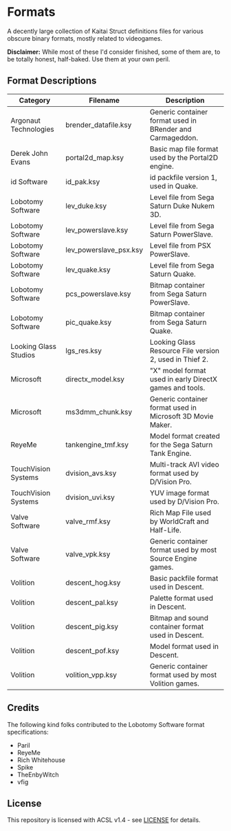 # Formats

A decently large collection of Kaitai Struct definitions files for various obscure binary formats, mostly related to videogames.

**Disclaimer:** While most of these I'd consider finished, some of them are, to be totally honest, half-baked. Use them at your own peril.

## Format Descriptions

| Category				| Filename					| Description													|
|-----------------------|---------------------------|---------------------------------------------------------------|
| Argonaut Technologies	| brender_datafile.ksy		| Generic container format used in BRender and Carmageddon.		|
| Derek John Evans		| portal2d_map.ksy			| Basic map file format used by the Portal2D engine.			|
| id Software			| id_pak.ksy				| id packfile version 1, used in Quake.							|
| Lobotomy Software		| lev_duke.ksy				| Level file from Sega Saturn Duke Nukem 3D.					|
| Lobotomy Software		| lev_powerslave.ksy		| Level file from Sega Saturn PowerSlave.						|
| Lobotomy Software		| lev_powerslave_psx.ksy	| Level file from PSX PowerSlave.								|
| Lobotomy Software		| lev_quake.ksy				| Level file from Sega Saturn Quake.							|
| Lobotomy Software		| pcs_powerslave.ksy		| Bitmap container from Sega Saturn PowerSlave.					|
| Lobotomy Software		| pic_quake.ksy				| Bitmap container from Sega Saturn Quake.						|
| Looking Glass Studios | lgs_res.ksy				| Looking Glass Resource File version 2, used in Thief 2. 		|
| Microsoft				| directx_model.ksy			| "X" model format used in early DirectX games and tools.		|
| Microsoft				| ms3dmm_chunk.ksy			| Generic container format used in Microsoft 3D Movie Maker.	|
| ReyeMe				| tankengine_tmf.ksy		| Model format created for the Sega Saturn Tank Engine.			|
| TouchVision Systems	| dvision_avs.ksy			| Multi-track AVI video format used by D/Vision Pro.			|
| TouchVision Systems	| dvision_uvi.ksy			| YUV image format used by D/Vision Pro.						|
| Valve Software		| valve_rmf.ksy				| Rich Map File used by WorldCraft and Half-Life.				|
| Valve Software		| valve_vpk.ksy				| Generic container format used by most Source Engine games.	|
| Volition				| descent_hog.ksy			| Basic packfile format used in Descent.						|
| Volition				| descent_pal.ksy			| Palette format used in Descent.								|
| Volition				| descent_pig.ksy			| Bitmap and sound container format used in Descent.			|
| Volition				| descent_pof.ksy			| Model format used in Descent.									|
| Volition				| volition_vpp.ksy			| Generic container format used by most Volition games.			|

## Credits

The following kind folks contributed to the Lobotomy Software format specifications:

- Paril
- ReyeMe
- Rich Whitehouse
- Spike
- TheEnbyWitch
- vfig

## License

This repository is licensed with ACSL v1.4 - see [LICENSE](https://github.com/JaycieErysdren/Formats/blob/main/LICENSE) for details.

